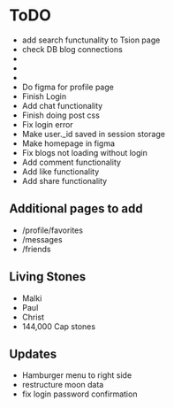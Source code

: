 # ToDO
- add search functunality to Tsion page
- check DB blog connections
-
-
-
- Do figma for profile page
- Finish Login
- Add chat functionality
- Finish doing post css
- Fix login error
- Make user._id saved in session storage
- Make homepage in figma
- Fix blogs not loading without login
- Add comment functionality
- Add like functionality
- Add share functionality


## Additional pages to add
- /profile/favorites
- /messages
- /friends

## Living Stones
- Malki
- Paul
- Christ
- 144,000 Cap stones
 
## Updates
- Hamburger menu to right side
- restructure moon data
- fix login password confirmation